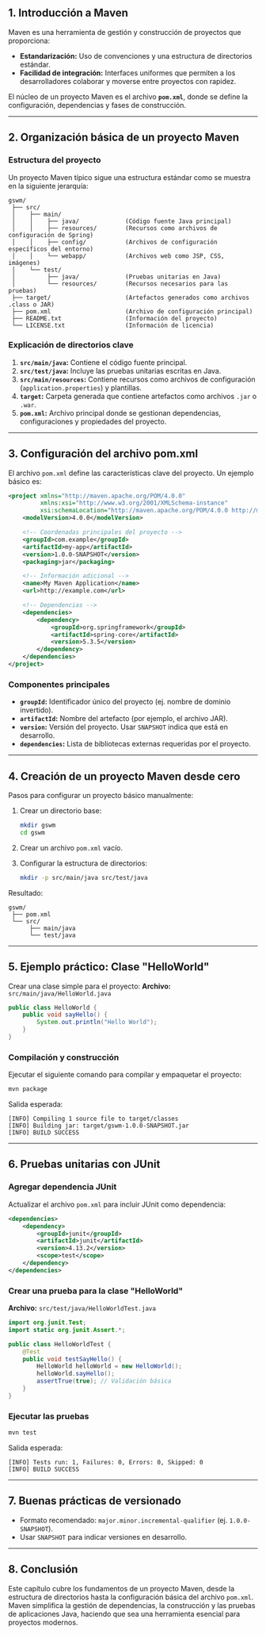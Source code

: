 ## **1. Introducción a Maven**

Maven es una herramienta de gestión y construcción de proyectos que proporciona:

- **Estandarización:** Uso de convenciones y una estructura de directorios estándar.
- **Facilidad de integración:** Interfaces uniformes que permiten a los desarrolladores colaborar y moverse entre proyectos con rapidez.

El núcleo de un proyecto Maven es el archivo **`pom.xml`**, donde se define la configuración, dependencias y fases de construcción.

---

## **2. Organización básica de un proyecto Maven**

### **Estructura del proyecto**

Un proyecto Maven típico sigue una estructura estándar como se muestra en la siguiente jerarquía:

```
gswm/
 ├── src/
 │    ├── main/
 │    │    ├── java/             (Código fuente Java principal)
 │    │    ├── resources/        (Recursos como archivos de configuración de Spring)
 │    │    ├── config/           (Archivos de configuración específicos del entorno)
 │    │    └── webapp/           (Archivos web como JSP, CSS, imágenes)
 │    └── test/
 │         ├── java/             (Pruebas unitarias en Java)
 │         └── resources/        (Recursos necesarios para las pruebas)
 ├── target/                     (Artefactos generados como archivos .class o JAR)
 ├── pom.xml                     (Archivo de configuración principal)
 ├── README.txt                  (Información del proyecto)
 └── LICENSE.txt                 (Información de licencia)

```

### **Explicación de directorios clave**

1. **`src/main/java`:** Contiene el código fuente principal.
2. **`src/test/java`:** Incluye las pruebas unitarias escritas en Java.
3. **`src/main/resources`:** Contiene recursos como archivos de configuración (`application.properties`) y plantillas.
4. **`target`:** Carpeta generada que contiene artefactos como archivos `.jar` o `.war`.
5. **`pom.xml`:** Archivo principal donde se gestionan dependencias, configuraciones y propiedades del proyecto.

---

## **3. Configuración del archivo pom.xml**

El archivo `pom.xml` define las características clave del proyecto. Un ejemplo básico es:

```xml
<project xmlns="http://maven.apache.org/POM/4.0.0"
         xmlns:xsi="http://www.w3.org/2001/XMLSchema-instance"
         xsi:schemaLocation="http://maven.apache.org/POM/4.0.0 http://maven.apache.org/xsd/maven-4.0.0.xsd">
    <modelVersion>4.0.0</modelVersion>

    <!-- Coordenadas principales del proyecto -->
    <groupId>com.example</groupId>
    <artifactId>my-app</artifactId>
    <version>1.0.0-SNAPSHOT</version>
    <packaging>jar</packaging>

    <!-- Información adicional -->
    <name>My Maven Application</name>
    <url>http://example.com</url>

    <!-- Dependencias -->
    <dependencies>
        <dependency>
            <groupId>org.springframework</groupId>
            <artifactId>spring-core</artifactId>
            <version>5.3.5</version>
        </dependency>
    </dependencies>
</project>

```

### **Componentes principales**

- **`groupId`:** Identificador único del proyecto (ej. nombre de dominio invertido).
- **`artifactId`:** Nombre del artefacto (por ejemplo, el archivo JAR).
- **`version`:** Versión del proyecto. Usar `SNAPSHOT` indica que está en desarrollo.
- **`dependencies`:** Lista de bibliotecas externas requeridas por el proyecto.

---

## **4. Creación de un proyecto Maven desde cero**

Pasos para configurar un proyecto básico manualmente:

1. Crear un directorio base:

    ```bash
    mkdir gswm
    cd gswm
    ```

2. Crear un archivo `pom.xml` vacío.
3. Configurar la estructura de directorios:

    ```bash
    mkdir -p src/main/java src/test/java
    ```


Resultado:

```
gswm/
 ├── pom.xml
 └── src/
      ├── main/java
      └── test/java

```

---

## **5. Ejemplo práctico: Clase "HelloWorld"**

Crear una clase simple para el proyecto:
**Archivo:** `src/main/java/HelloWorld.java`

```java
public class HelloWorld {
    public void sayHello() {
        System.out.println("Hello World");
    }
}

```

### **Compilación y construcción**

Ejecutar el siguiente comando para compilar y empaquetar el proyecto:

```bash
mvn package

```

Salida esperada:

```
[INFO] Compiling 1 source file to target/classes
[INFO] Building jar: target/gswm-1.0.0-SNAPSHOT.jar
[INFO] BUILD SUCCESS

```

---

## **6. Pruebas unitarias con JUnit**

### **Agregar dependencia JUnit**

Actualizar el archivo `pom.xml` para incluir JUnit como dependencia:

```xml
<dependencies>
    <dependency>
        <groupId>junit</groupId>
        <artifactId>junit</artifactId>
        <version>4.13.2</version>
        <scope>test</scope>
    </dependency>
</dependencies>

```

### **Crear una prueba para la clase "HelloWorld"**

**Archivo:** `src/test/java/HelloWorldTest.java`

```java
import org.junit.Test;
import static org.junit.Assert.*;

public class HelloWorldTest {
    @Test
    public void testSayHello() {
        HelloWorld helloWorld = new HelloWorld();
        helloWorld.sayHello();
        assertTrue(true); // Validación básica
    }
}

```

### **Ejecutar las pruebas**

```bash
mvn test

```

Salida esperada:

```
[INFO] Tests run: 1, Failures: 0, Errors: 0, Skipped: 0
[INFO] BUILD SUCCESS

```

---

## **7. Buenas prácticas de versionado**

- Formato recomendado: `major.minor.incremental-qualifier` (ej. `1.0.0-SNAPSHOT`).
- Usar `SNAPSHOT` para indicar versiones en desarrollo.

---

## **8. Conclusión**

Este capítulo cubre los fundamentos de un proyecto Maven, desde la estructura de directorios hasta la configuración básica del archivo `pom.xml`. Maven simplifica la gestión de dependencias, la construcción y las pruebas de aplicaciones Java, haciendo que sea una herramienta esencial para proyectos modernos.